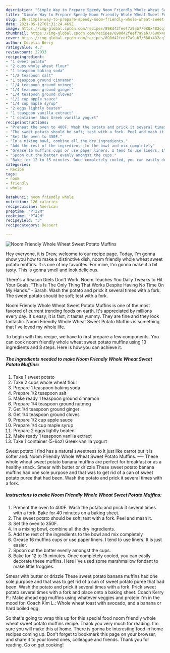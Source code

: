 ```yaml
---
description: "Simple Way to Prepare Speedy Noom Friendly Whole Wheat Sweet Potato Muffins"
title: "Simple Way to Prepare Speedy Noom Friendly Whole Wheat Sweet Potato Muffins"
slug: 306-simple-way-to-prepare-speedy-noom-friendly-whole-wheat-sweet-potato-muffins
date: 2021-05-12T01:31:24.469Z
image: https://img-global.cpcdn.com/recipes/898d42feef7a9ab7/680x482cq70/noom-friendly-whole-wheat-sweet-potato-muffins-recipe-main-photo.jpg
thumbnail: https://img-global.cpcdn.com/recipes/898d42feef7a9ab7/680x482cq70/noom-friendly-whole-wheat-sweet-potato-muffins-recipe-main-photo.jpg
cover: https://img-global.cpcdn.com/recipes/898d42feef7a9ab7/680x482cq70/noom-friendly-whole-wheat-sweet-potato-muffins-recipe-main-photo.jpg
author: Cecelia Berry
ratingvalue: 4.7
reviewcount: 22933
recipeingredient:
- "1 sweet potato"
- "2 cups whole wheat flour"
- "1 teaspoon baking soda"
- "1/2 teaspoon salt"
- "1 teaspoon ground cinnamon"
- "1/4 teaspoon ground nutmeg"
- "1/4 teaspoon ground ginger"
- "1/4 teaspoon ground cloves"
- "1/2 cup apple sauce"
- "1/4 cup maple syrup"
- "2 eggs lightly beaten"
- "1 teaspoon vanilla extract"
- "1 container 56oz Greek vanilla yogurt"
recipeinstructions:
- "Preheat the oven to 400F. Wash the potato and prick it several times with a fork. Bake for 40 minutes on a baking sheet."
- "The sweet potato should be soft; test with a fork. Peel and mash it."
- "Set the oven to 350F."
- "In a mixing bowl, combine all the dry ingredients."
- "Add the rest of the ingredients to the bowl and mix completely"
- "Grease 16 muffins cups or use paper liners. I tend to use liners. It is just easier."
- "Spoon out the batter evenly amongst the cups."
- "Bake for 12 to 15 minutes. Once completely cooled, you can easily decorate these muffins. Here I&#39;ve used some marshmallow fondant to make little froggies."
categories:
- Recipe
tags:
- noom
- friendly
- whole

katakunci: noom friendly whole 
nutrition: 126 calories
recipecuisine: American
preptime: "PT22M"
cooktime: "PT42M"
recipeyield: "3"
recipecategory: Dessert

---
```



![Noom Friendly Whole Wheat Sweet Potato Muffins](https://img-global.cpcdn.com/recipes/898d42feef7a9ab7/680x482cq70/noom-friendly-whole-wheat-sweet-potato-muffins-recipe-main-photo.jpg)

Hey everyone, it is Drew, welcome to our recipe page. Today, I'm gonna show you how to make a distinctive dish, noom friendly whole wheat sweet potato muffins. It is one of my favorites. For mine, I'm gonna make it a bit tasty. This is gonna smell and look delicious.

There&#39;s a Reason Diets Don&#39;t Work. Noom Teaches You Daily Tweaks to Hit Your Goals. &#34;This Is The Only Thing That Works Despite Having No Time On My Hands.&#34; - Sarah. Wash the potato and prick it several times with a fork. The sweet potato should be soft; test with a fork.

Noom Friendly Whole Wheat Sweet Potato Muffins is one of the most favored of current trending foods on earth. It's appreciated by millions every day. It's easy, it is fast, it tastes yummy. They are fine and they look fantastic. Noom Friendly Whole Wheat Sweet Potato Muffins is something that I've loved my whole life.


To begin with this recipe, we have to first prepare a few components. You can cook noom friendly whole wheat sweet potato muffins using 13 ingredients and 8 steps. Here is how you can achieve it.

<!--inarticleads1-->

##### The ingredients needed to make Noom Friendly Whole Wheat Sweet Potato Muffins:

1. Take 1 sweet potato
1. Take 2 cups whole wheat flour
1. Prepare 1 teaspoon baking soda
1. Prepare 1/2 teaspoon salt
1. Make ready 1 teaspoon ground cinnamon
1. Prepare 1/4 teaspoon ground nutmeg
1. Get 1/4 teaspoon ground ginger
1. Get 1/4 teaspoon ground cloves
1. Prepare 1/2 cup apple sauce
1. Prepare 1/4 cup maple syrup
1. Prepare 2 eggs lightly beaten
1. Make ready 1 teaspoon vanilla extract
1. Take 1 container (5-6oz) Greek vanilla yogurt


Sweet potato I find has a natural sweetness to it just like carrot but it is softer and. Noom Friendly Whole Wheat Sweet Potato Muffins. —- These whole wheat sweet potato banana muffins are perfect for breakfast or as a healthy snack. Smear with butter or drizzle These sweet potato banana muffins had one sole purpose and that was to get rid of a can of sweet potato puree that had been. Wash the potato and prick it several times with a fork. 

<!--inarticleads2-->

##### Instructions to make Noom Friendly Whole Wheat Sweet Potato Muffins:

1. Preheat the oven to 400F. Wash the potato and prick it several times with a fork. Bake for 40 minutes on a baking sheet.
1. The sweet potato should be soft; test with a fork. Peel and mash it.
1. Set the oven to 350F.
1. In a mixing bowl, combine all the dry ingredients.
1. Add the rest of the ingredients to the bowl and mix completely
1. Grease 16 muffins cups or use paper liners. I tend to use liners. It is just easier.
1. Spoon out the batter evenly amongst the cups.
1. Bake for 12 to 15 minutes. Once completely cooled, you can easily decorate these muffins. Here I&#39;ve used some marshmallow fondant to make little froggies.


Smear with butter or drizzle These sweet potato banana muffins had one sole purpose and that was to get rid of a can of sweet potato puree that had been. Wash the potato and prick it several times with a fork. Prick sweet potato several times with a fork and place onto a baking sheet. Coach Kerry P.: Make ahead egg muffins using whatever veggies and protein I&#39;m in the mood for. Coach Kim L.: Whole wheat toast with avocado, and a banana or hard boiled egg. 

So that's going to wrap this up for this special food noom friendly whole wheat sweet potato muffins recipe. Thank you very much for reading. I'm sure you will make this at home. There is gonna be interesting food in home recipes coming up. Don't forget to bookmark this page on your browser, and share it to your loved ones, colleague and friends. Thank you for reading. Go on get cooking!
